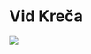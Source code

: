 # Vid Kreča

<img align="center" src="https://github-readme-stats.vercel.app/api/top-langs/?username=VidKreca&layout=compact&theme=dark" />
